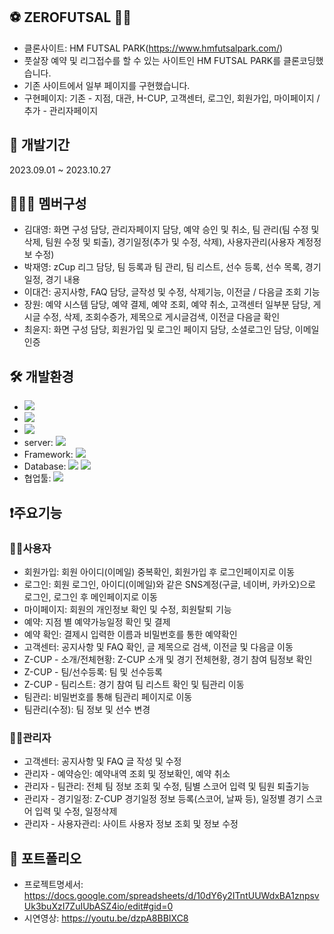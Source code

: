 ## ⚽ ZEROFUTSAL 🏃‍♂️
- 클론사이트: HM FUTSAL PARK(https://www.hmfutsalpark.com/)
- 풋살장 예약 및 리그접수를 할 수 있는 사이트인 HM FUTSAL PARK를 클론코딩했습니다.
- 기존 사이트에서 일부 페이지를 구현했습니다.
- 구현페이지: 기존 - 지점, 대관, H-CUP, 고객센터, 로그인, 회원가입, 마이페이지 / 추가 - 관리자페이지

## 📆 개발기간
2023.09.01 ~ 2023.10.27

## 👨‍👩‍👧 멤버구성
- 김대영: 화면 구성 담당, 관리자페이지 담당, 예약 승인 및 취소, 팀 관리(팀 수정 및 삭제, 팀원 수정 및 퇴출), 경기일정(추가 및 수정, 삭제), 사용자관리(사용자 계정정보 수정)
- 박재영: zCup 리그 담당, 팀 등록과 팀 관리, 팀 리스트, 선수 등록, 선수 목록, 경기 일정, 경기 내용
- 이대건: 공지사항, FAQ 담당, 글작성 및 수정, 삭제기능, 이전글 / 다음글 조회 기능
- 장원: 예약 시스템 담당, 예약 결제, 예약 조회, 예약 취소, 고객센터 일부분 담당, 게시글 수정, 삭제, 조회수증가, 제목으로 게시글검색, 이전글 다음글 확인
- 최윤지: 화면 구성 담당, 회원가입 및 로그인 페이지 담당, 소셜로그인 담당, 이메일 인증

## 🛠 개발환경
- <img src="https://img.shields.io/badge/windows 10-0078D6?style=flat&logo=Windows Chrome&logoColor=white"/>
- <img src="https://img.shields.io/badge/Google Chrome-4285F4?style=flat&logo=Google Chrome&logoColor=white"/>
- <img src="https://img.shields.io/badge/java11-222324?style=flat&logoColor=white"/>
- server: <img src="https://img.shields.io/badge/apache tomcat-9.0-2C2255?style=flat&logo=Apache Tomcat&logoColor=white"/>
- Framework: <img src="https://img.shields.io/badge/Spring Framework-green?style=flat&logo=Spring Framework&logoColor=white"/>
- Database: <img src="https://img.shields.io/badge/MySQL 8.0.33-4479A1?style=flat&logo=MySQL&logoColor=white"/> <img src="https://img.shields.io/badge/HeidiSQL-1B72BE?style=flat&logoColor=white"/>
- 협업툴: <img src="https://img.shields.io/badge/GitHub-181717?style=flat&logo=GitHub&logoColor=white"/>

## ❗주요기능
### 🙍‍♂️사용자
- 회원가입: 회원 아이디(이메일) 중복확인, 회원가입 후 로그인페이지로 이동
- 로그인: 회원 로그인, 아이디(이메일)와 같은 SNS계정(구글, 네이버, 카카오)으로 로그인, 로그인 후 메인페이지로 이동
- 마이페이지: 회원의 개인정보 확인 및 수정, 회원탈퇴 기능
- 예약: 지점 별 예약가능일정 확인 및 결제
- 예약 확인: 결제시 입력한 이름과 비밀번호를 통한 예약확인
- 고객센터: 공지사항 및 FAQ 확인, 글 제목으로 검색, 이전글 및 다음글 이동
- Z-CUP - 소개/전체현황: Z-CUP 소개 및 경기 전체현황, 경기 참여 팀정보 확인
- Z-CUP - 팀/선수등록: 팀 및 선수등록
- Z-CUP - 팀리스트: 경기 참여 팀 리스트 확인 및 팀관리 이동
- 팀관리: 비밀번호를 통해 팀관리 페이지로 이동
- 팀관리(수정): 팀 정보 및 선수 변경


### 👨‍🔧관리자
- 고객센터: 공지사항 및 FAQ 글 작성 및 수정
-  관리자 - 예약승인: 예약내역 조회 및 정보확인, 예약 취소
-  관리자 - 팀관리: 전체 팀 정보 조회 및 수정, 팀별 스코어 입력 및 팀원 퇴출기능
-  관리자 - 경기일정: Z-CUP 경기일정 정보 등록(스코어, 날짜 등), 일정별 경기 스코어 입력 및 수정, 일정삭제
-  관리자 - 사용자관리: 사이트 사용자 정보 조회 및 정보 수정

## 🙌 포트폴리오
- 프로젝트명세서: https://docs.google.com/spreadsheets/d/10dY6y2ITntUUWdxBA1znpsvUk3buXzI7ZuIUbASZ4io/edit#gid=0
- 시연영상: https://youtu.be/dzpA8BBIXC8

